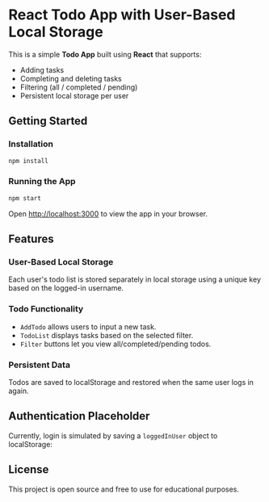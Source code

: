 # React Todo App with User-Based Local Storage

This is a simple **Todo App** built using **React** that supports:

* Adding tasks
* Completing and deleting tasks
* Filtering (all / completed / pending)
* Persistent local storage per user

## Getting Started

### Installation

```bash
npm install
```

### Running the App

```bash
npm start
```

Open [http://localhost:3000](http://localhost:3000) to view the app in your browser.

## Features

### User-Based Local Storage

Each user's todo list is stored separately in local storage using a unique key based on the logged-in username.

### Todo Functionality

* `AddTodo` allows users to input a new task.
* `TodoList` displays tasks based on the selected filter.
* `Filter` buttons let you view all/completed/pending todos.

### Persistent Data

Todos are saved to localStorage and restored when the same user logs in again.



## Authentication Placeholder

Currently, login is simulated by saving a `loggedInUser` object to localStorage:

## License

This project is open source and free to use for educational purposes.
